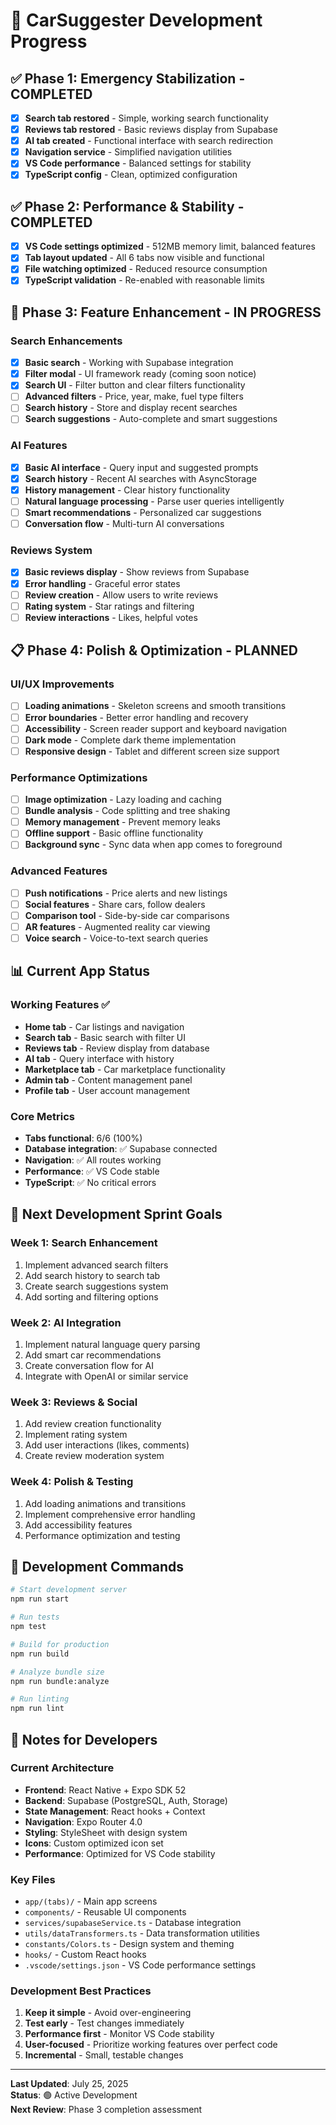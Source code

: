 # 🚀 CarSuggester Development Progress

## ✅ **Phase 1: Emergency Stabilization - COMPLETED**
- [x] **Search tab restored** - Simple, working search functionality
- [x] **Reviews tab restored** - Basic reviews display from Supabase
- [x] **AI tab created** - Functional interface with search redirection
- [x] **Navigation service** - Simplified navigation utilities
- [x] **VS Code performance** - Balanced settings for stability
- [x] **TypeScript config** - Clean, optimized configuration

## ✅ **Phase 2: Performance & Stability - COMPLETED**
- [x] **VS Code settings optimized** - 512MB memory limit, balanced features
- [x] **Tab layout updated** - All 6 tabs now visible and functional
- [x] **File watching optimized** - Reduced resource consumption
- [x] **TypeScript validation** - Re-enabled with reasonable limits

## 🔄 **Phase 3: Feature Enhancement - IN PROGRESS**

### **Search Enhancements**
- [x] **Basic search** - Working with Supabase integration
- [x] **Filter modal** - UI framework ready (coming soon notice)
- [x] **Search UI** - Filter button and clear filters functionality
- [ ] **Advanced filters** - Price, year, make, fuel type filters
- [ ] **Search history** - Store and display recent searches
- [ ] **Search suggestions** - Auto-complete and smart suggestions

### **AI Features**
- [x] **Basic AI interface** - Query input and suggested prompts
- [x] **Search history** - Recent AI searches with AsyncStorage
- [x] **History management** - Clear history functionality
- [ ] **Natural language processing** - Parse user queries intelligently
- [ ] **Smart recommendations** - Personalized car suggestions
- [ ] **Conversation flow** - Multi-turn AI conversations

### **Reviews System**
- [x] **Basic reviews display** - Show reviews from Supabase
- [x] **Error handling** - Graceful error states
- [ ] **Review creation** - Allow users to write reviews
- [ ] **Rating system** - Star ratings and filtering
- [ ] **Review interactions** - Likes, helpful votes

## 📋 **Phase 4: Polish & Optimization - PLANNED**

### **UI/UX Improvements**
- [ ] **Loading animations** - Skeleton screens and smooth transitions
- [ ] **Error boundaries** - Better error handling and recovery
- [ ] **Accessibility** - Screen reader support and keyboard navigation
- [ ] **Dark mode** - Complete dark theme implementation
- [ ] **Responsive design** - Tablet and different screen size support

### **Performance Optimizations**
- [ ] **Image optimization** - Lazy loading and caching
- [ ] **Bundle analysis** - Code splitting and tree shaking
- [ ] **Memory management** - Prevent memory leaks
- [ ] **Offline support** - Basic offline functionality
- [ ] **Background sync** - Sync data when app comes to foreground

### **Advanced Features**
- [ ] **Push notifications** - Price alerts and new listings
- [ ] **Social features** - Share cars, follow dealers
- [ ] **Comparison tool** - Side-by-side car comparisons
- [ ] **AR features** - Augmented reality car viewing
- [ ] **Voice search** - Voice-to-text search queries

## 📊 **Current App Status**

### **Working Features** ✅
- **Home tab** - Car listings and navigation
- **Search tab** - Basic search with filter UI
- **Reviews tab** - Review display from database
- **AI tab** - Query interface with history
- **Marketplace tab** - Car marketplace functionality
- **Admin tab** - Content management panel
- **Profile tab** - User account management

### **Core Metrics**
- **Tabs functional**: 6/6 (100%)
- **Database integration**: ✅ Supabase connected
- **Navigation**: ✅ All routes working
- **Performance**: ✅ VS Code stable
- **TypeScript**: ✅ No critical errors

## 🎯 **Next Development Sprint Goals**

### **Week 1: Search Enhancement**
1. Implement advanced search filters
2. Add search history to search tab
3. Create search suggestions system
4. Add sorting and filtering options

### **Week 2: AI Integration**
1. Implement natural language query parsing
2. Add smart car recommendations
3. Create conversation flow for AI
4. Integrate with OpenAI or similar service

### **Week 3: Reviews & Social**
1. Add review creation functionality
2. Implement rating system
3. Add user interactions (likes, comments)
4. Create review moderation system

### **Week 4: Polish & Testing**
1. Add loading animations and transitions
2. Implement comprehensive error handling
3. Add accessibility features
4. Performance optimization and testing

## 🔧 **Development Commands**

```bash
# Start development server
npm run start

# Run tests
npm test

# Build for production
npm run build

# Analyze bundle size
npm run bundle:analyze

# Run linting
npm run lint
```

## 📝 **Notes for Developers**

### **Current Architecture**
- **Frontend**: React Native + Expo SDK 52
- **Backend**: Supabase (PostgreSQL, Auth, Storage)
- **State Management**: React hooks + Context
- **Navigation**: Expo Router 4.0
- **Styling**: StyleSheet with design system
- **Icons**: Custom optimized icon set
- **Performance**: Optimized for VS Code stability

### **Key Files**
- `app/(tabs)/` - Main app screens
- `components/` - Reusable UI components  
- `services/supabaseService.ts` - Database integration
- `utils/dataTransformers.ts` - Data transformation utilities
- `constants/Colors.ts` - Design system and theming
- `hooks/` - Custom React hooks
- `.vscode/settings.json` - VS Code performance settings

### **Development Best Practices**
1. **Keep it simple** - Avoid over-engineering
2. **Test early** - Test changes immediately
3. **Performance first** - Monitor VS Code stability
4. **User-focused** - Prioritize working features over perfect code
5. **Incremental** - Small, testable changes

---

**Last Updated**: July 25, 2025  
**Status**: 🟢 Active Development  
**Next Review**: Phase 3 completion assessment
